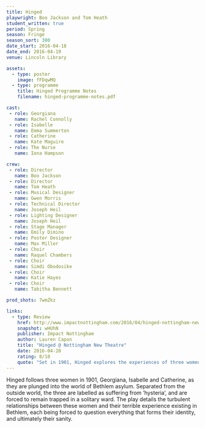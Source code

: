 ```yaml
---
title: Hinged
playwright: Boo Jackson and Tom Heath
student_written: true
period: Spring
season: Fringe
season_sort: 300
date_start: 2016-04-18
date_end: 2016-04-19
venue: Lincoln Library

assets:
  - type: poster
    image: fFDqwMQ
  - type: programme
    title: Hinged Programme Notes
    filename: hinged-programme-notes.pdf

cast:
 - role: Georgiana
   name: Rachel Connolly
 - role: Isabelle
   name: Emma Summerton
 - role: Catherine
   name: Kate Maguire
 - role: The Nurse
   name: Iona Hampson

crew:
 - role: Director
   name: Boo Jackson
 - role: Director
   name: Tom Heath
 - role: Musical Designer
   name: Gwen Morris
 - role: Technical Director
   name: Joseph Heil
 - role: Lighting Designer
   name: Joseph Heil
 - role: Stage Manager
   name: Emily Dimino
 - role: Poster Designer
   name: Max Miller
 - role: Choir
   name: Raquel Chambers
 - role: Choir
   name: Simdi Obodosike
 - role: Choir
   name: Katie Hayes
 - role: Choir
   name: Tabitha Bennett

prod_shots: 7wmZkz

links:
  - type: Review
    href: http://www.impactnottingham.com/2016/04/hinged-nottingham-new-theatre/
    snapshot: wHUhN
    publisher: Impact Nottingham
    author: Lauren Capon
    title: "Hinged @ Nottingham New Theatre"
    date: 2016-04-20
    rating: 8/10
    quote: "Set in 1901, Hinged explores the experiences of three women who are admitted to Bethlem mental asylum on grounds of hysteria. All three, we begin to realise, are probably not mad at all: just three women struggling to find their places in the domestic, patriarchal society in which they have found themselves trapped. "
---
```


Hinged follows three women in 1901, Georgiana, Isabelle and Catherine, as they are plunged into the world of Bethlem asylum. Separated from the outside world, the three are labelled as suffering from ‘hysteria’, and are forced to remain trapped in a solitary ward. The play details the turbulent relationships between these women and their terrible experience existing in Bethlem, each being forced to question everything that forms their identity, and ultimately their sanity.
